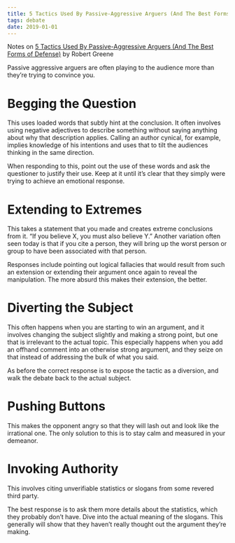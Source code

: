 ```yaml
---
title: 5 Tactics Used By Passive-Aggressive Arguers (And The Best Forms of Defense)
tags: debate
date: 2019-01-01
---
```


Notes on [5 Tactics Used By Passive-Aggressive Arguers (And The Best Forms of Defense)](https://medium.com/the-mission/5-tactics-used-by-passive-aggressive-arguers-and-the-best-forms-of-defense-42a9348b60ed) by Robert Greene

Passive aggressive arguers are often playing to the audience more than they’re trying to convince you.

# Begging the Question
This uses loaded words that subtly hint at the conclusion. It often involves using negative adjectives to describe something without saying anything about why that description applies. Calling an author cynical, for example, implies knowledge of his intentions and uses that to tilt the audiences thinking in the same direction.

When responding to this, point out the use of these words and ask the questioner to justify their use. Keep at it until it’s clear that they simply were trying to achieve an emotional response.

# Extending to Extremes
This takes a statement that you made and creates extreme conclusions from it. “If you believe X, you must also believe Y.”  Another variation often seen today is that if you cite a person, they will bring up the worst person or group to have been associated with that person.

Responses include pointing out logical fallacies that would result from such an extension or extending their argument once again to reveal the manipulation. The more absurd this makes their extension, the better.

# Diverting the Subject
This often happens when you are starting to win an argument, and it involves changing the subject slightly and making a strong point, but one that is irrelevant to the actual topic. This especially happens when you add an offhand comment into an otherwise strong argument, and they seize on that instead of addressing the bulk of what you said.

As before the correct response is to expose the tactic as a diversion, and walk the debate back to the actual subject.

# Pushing Buttons
This makes the opponent angry so that they will lash out and look like the irrational one. The only solution to this is to stay calm and measured in your demeanor.

# Invoking Authority
This involves citing unverifiable statistics or slogans from some revered third party.

The best response is to ask them more details about the statistics, which they probably don’t have. Dive into the actual meaning of the slogans. This generally will show that they haven’t really thought out the argument they’re making.



